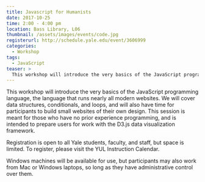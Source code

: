 ```yaml
---
title: Javascript for Humanists
date: 2017-10-25
time: 2:00 - 4:00 pm
location: Bass Library, L06
thumbnail: /assets/images/events/code.jpg
registerurl: http://schedule.yale.edu/event/3606999
categories:
  - Workshop
tags:
  - JavaScript
teaser: >
  This workshop will introduce the very basics of the JavaScript programming language, the language that runs nearly all modern websites. We will cover data structures, conditionals, and loops, and will also have time for participants to build small websites of their own design. 
---
```


This workshop will introduce the very basics of the JavaScript programming language, the language that runs nearly all modern websites. We will cover data structures, conditionals, and loops, and will also have time for participants to build small websites of their own design. This session is meant for those who have no prior experience programming, and is intended to prepare users for work with the D3.js data visualization framework.

Registration is open to all Yale students, faculty, and staff, but space is limited. To register, please visit the YUL Instruction Calendar.
 
Windows machines will be available for use, but participants may also work from Mac or Windows laptops, so long as they have administrative control over them.
